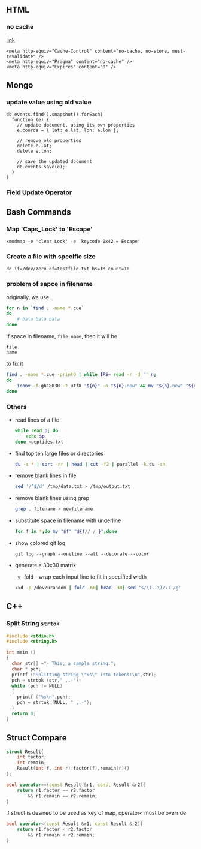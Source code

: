 
## HTML

### no cache

[link](http://cristian.sulea.net/knowledge-base/html/disable-browser-caching-with-meta-html-tags)

```
<meta http-equiv="Cache-Control" content="no-cache, no-store, must-revalidate" />
<meta http-equiv="Pragma" content="no-cache" />
<meta http-equiv="Expires" content="0" />
```

## Mongo

### update value using old value

```
db.events.find().snapshot().forEach(
  function (e) {
    // update document, using its own properties
    e.coords = { lat: e.lat, lon: e.lon };

    // remove old properties
    delete e.lat;
    delete e.lon;

    // save the updated document
    db.events.save(e);
  }
)
```
### [Field Update Operator](http://docs.mongodb.org/manual/reference/operator/update-field/)


## Bash Commands

### Map 'Caps_Lock' to 'Escape'

`xmodmap -e 'clear Lock' -e 'keycode 0x42 = Escape'`

### Create a file with specific size

`dd if=/dev/zero of=testfile.txt bs=1M count=10 `

### problem of sapce in filename

originally, we use

```bash
for n in `find . -name *.cue`
do
	# bala bala bala
done
```

if space in filename, `file name`, then it will be

```
file
name
```

to fix it

```bash
find . -name *.cue -print0 | while IFS= read -r -d '' n;
do
	iconv -f gb18030 -t utf8 "${n}" -o "${n}.new" && mv "${n}.new" "${n}"
done
```

### Others
- read lines of a file

	```bash
	while read p; do
		echo $p
	done <peptides.txt
	```

- find top ten large files or directories 

	```bash
	du -s * | sort -nr | head | cut -f2 | parallel -k du -sh 
	```

- remove blank lines in file

	```bash
	sed '/^$/d' /tmp/data.txt > /tmp/output.txt 
	```
- remove blank lines using grep

	```bash
	grep . filename > newfilename	
	```

- substitute space in filename with underline

	```bash
	for f in *;do mv "$f" "${f// /_}";done
	```

- show colored git log

	```git
	git log --graph --oneline --all --decorate --color
	```
- generate a 30x30 matrix
	- fold - wrap each input line to fit in specified width

	```bash
	xxd -p /dev/urandom | fold -60| head -30| sed 's/\(..\)/\1 /g'
	```


## C++
### Split String `strtok`

```C++
#include <stdio.h>
#include <string.h>

int main ()
{
  char str[] ="- This, a sample string.";
  char * pch;
  printf ("Splitting string \"%s\" into tokens:\n",str);
  pch = strtok (str," ,.-");
  while (pch != NULL)
  {
    printf ("%s\n",pch);
    pch = strtok (NULL, " ,.-");
  }
  return 0;
}
```

## Struct Compare

```c++
struct Result{
	int factor;
	int remain;
	Result(int f, int r):factor(f),remain(r){}
};

bool operator==(const Result &r1, const Result &r2){
	return r1.factor == r2.factor
		&& r1.remain == r2.remain;
}
```

if struct is desined to be used as key of map, operator< must be override

```c++
bool operator<(const Result &r1, const Result &r2){
	return r1.factor < r2.factor
		&& r1.remain < r2.remain;
}
```

